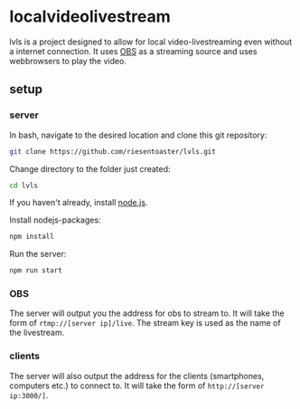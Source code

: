 # localvideolivestream

lvls is a project designed to allow for local video-livestreaming even without a internet connection. It uses [OBS](www.obsproject.com) as a streaming source and uses webbrowsers to play the video.

## setup

### server

In bash, navigate to the desired location and clone this git repository: 

```bash
git clone https://github.com/riesentoaster/lvls.git
```

Change directory to the folder just created:
```bash
cd lvls
```

If you haven't already, install [node.js](https://nodejs.org/en/download/).

Install nodejs-packages:
```bash
npm install
```

Run the server:
```bash
npm run start
```

### OBS

The server will output you the address for obs to stream to. It will take the form of `rtmp://[server ip]/live`.
The stream key is used as the name of the livestream.

### clients

The server will also output the address for the clients (smartphones, computers etc.) to connect to. It will take the form of `http://[server ip:3000/]`.
